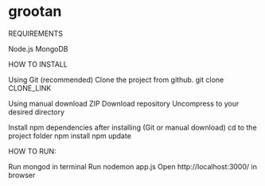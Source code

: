 # grootan
 
REQUIREMENTS

Node.js 
MongoDB 

HOW TO INSTALL

Using Git (recommended)
Clone the project from github. 
git clone CLONE_LINK

Using manual download ZIP
Download repository
Uncompress to your desired directory

Install npm dependencies after installing (Git or manual download)
cd to the project folder
npm install
npm update

HOW TO RUN:

Run mongod in terminal 
Run nodemon app.js
Open http://localhost:3000/ in browser
